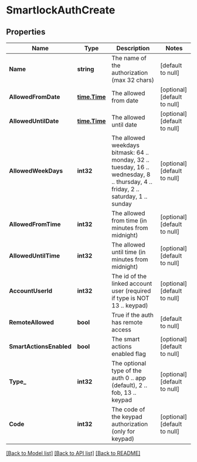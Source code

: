 # SmartlockAuthCreate

## Properties
Name | Type | Description | Notes
------------ | ------------- | ------------- | -------------
**Name** | **string** | The name of the authorization (max 32 chars) | [default to null]
**AllowedFromDate** | [**time.Time**](time.Time.md) | The allowed from date | [optional] [default to null]
**AllowedUntilDate** | [**time.Time**](time.Time.md) | The allowed until date | [optional] [default to null]
**AllowedWeekDays** | **int32** | The allowed weekdays bitmask: 64 .. monday, 32 .. tuesday, 16 .. wednesday, 8 .. thursday, 4 .. friday, 2 .. saturday, 1 .. sunday | [optional] [default to null]
**AllowedFromTime** | **int32** | The allowed from time (in minutes from midnight) | [optional] [default to null]
**AllowedUntilTime** | **int32** | The allowed until time (in minutes from midnight) | [optional] [default to null]
**AccountUserId** | **int32** | The id of the linked account user (required if type is NOT 13 .. keypad) | [optional] [default to null]
**RemoteAllowed** | **bool** | True if the auth has remote access | [default to null]
**SmartActionsEnabled** | **bool** | The smart actions enabled flag | [optional] [default to null]
**Type_** | **int32** | The optional type of the auth 0 .. app (default), 2 .. fob, 13 .. keypad | [optional] [default to null]
**Code** | **int32** | The code of the keypad authorization (only for keypad) | [optional] [default to null]

[[Back to Model list]](../README.md#documentation-for-models) [[Back to API list]](../README.md#documentation-for-api-endpoints) [[Back to README]](../README.md)


